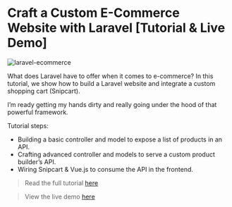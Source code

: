 # Craft a Custom E-Commerce Website with Laravel [Tutorial & Live Demo]

![laravel-ecommerce](https://snipcart.com/media/204751/laravel-ecommerce-tutorial.png)

What does Laravel have to offer when it comes to e-commerce? In this tutorial, we show how to build a Laravel website and integrate a custom shopping cart (Snipcart).

I’m ready getting my hands dirty and really going under the hood of that powerful framework.

Tutorial steps:

- Building a basic controller and model to expose a list of products in an API.
- Crafting advanced controller and models to serve a custom product builder’s API.
- Wiring Snipcart & Vue.js to consume the API in the frontend.

> Read the full tutorial [here](https://snipcart.com/blog/laravel-ecommerce-website-tutorial)

> View the live demo [here](https://snipcart-laravel.herokuapp.com/#/)
